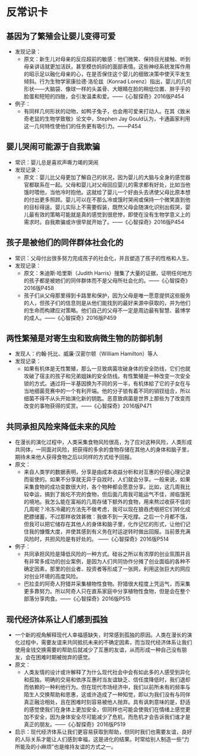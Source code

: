 # 反常识卡

## 基因为了繁殖会让婴儿变得可爱
* 发现记录：
	* 原文：新生儿对母亲的反应超前的敏感：他们微笑、保持目光接触、听到母亲讲话就更加活跃，甚至模仿妈妈的面部表情。这些神经系统发挥作用的昭示足以融化母亲的心，在是否保住这个婴儿的细致决策中使天平发生倾斜。行为生物学家康拉德·洛伦兹（Konrad Lorenz）指出，婴儿的几何形状——大脑袋、像球一样的头盖骨、大眼睛在脸的稍低位置、胖乎乎的脸蛋和短短的四肢，会引发温柔和爱。——《心智探奇》2016版P454
* 例子：
	* 有同样几何形状的动物，如鸭子兔子，也会用可爱来打动人。在其《致米奇老鼠的生物学致敬》论文中，Stephen Jay Gould认为，卡通画家利用这一几何特性使他们的任务更有吸引力。——P454

## 婴儿哭闹可能源于自我欺骗
* 常识：婴儿总是喜欢声嘶力竭的哭闹
* 发现记录：
	* 原文：婴儿比父母更加了解自己的状况，因为婴儿的大脑与全身的感觉器官都联系在一起。父母和婴儿对父母回应婴儿的需求都有好处，比如当他饿时喂他，当他冷时抱他。这就给了婴儿一个好由头去诱使父母比原本想的付出更多照顾。婴儿可以在不那么冷或饿时哭闹或保持一个微笑直到他的目标得逞。婴儿实际上不需要假装，既然父母会随演化识别出假哭，婴儿最有效的策略可能就是真的感觉到很悲惨，即使在没有生物学意义上的需求时。自我欺骗或许很早就开始了。——《心智探奇》2016版P454

## 孩子是被他们的同伴群体社会化的
* 常识：父母付出很多努力完成孩子的社会化，并且塑造了孩子的性格和人生。
* 发现记录：
	* 原文：朱迪斯·哈里斯（Judith Harris）搜集了大量的证据，证明任何地方的孩子都是被她们的同伴群体而不是父母所社会化的。——《心智探奇》2016版P458
	* 孩子们从父母那里得到卡路里和保护，因为父母是唯一愿意提供这些服务的人，但孩子们的信息则是从他们能找到的最好来源中获取的，并为他们的生命而构建应对策略。他们自己的父母不一定是周边最有智慧、最博学的成人。——《心智探奇》2016版P459

## 两性繁殖是对寄生虫和致病微生物的防御机制
* 发现人：约翰·托比、威廉·汉密尔顿（William Hamilton）等人
* 发现记录：
	* 如果有机体是无性繁殖，那么一旦致病菌攻破身体的安全防线，它们也就攻破了宿主的孩子和兄弟姐妹的安全防线。有性繁殖是一种改变一次安全锁的方式。通过将一半基因换为不同的另一半，有机体給了它的子女在与当地细菌竞赛中的一个有利开端。他的分子锁有着不同的销钗组合，所以细菌不得不从头开始演化新的钥匙。恶意致病菌是世界上那些为了改变而改变的事物获得的奖赏。——《心智探奇》2016版P471

## 共同承担风险来降低未来的风险
* 在漫长的演化过程中，人类采集食物风险很高，为了应对这种风险，人类形成共同体，一同面对风险，把获得的多余的食物存储在其他人的身体和脑子里，期待未来他人获得食物之后以同样的方式给予回报。
* 原文：
	* 来自人类学的数据表明，分享是由成本收益分析和对互惠的仔细心理记录而驱使的。如果不分享就无异于自戕时，人们就会分享。一般来说，如果采集食物的成功变数很大时，各个物种都会愿意分享。比如，这几周我比较幸运，搞到了我吃不完的食物，但后面几周我可能运气不佳，濒临饿死的境地。我怎么能在富裕的几周存储下额外的食物，用来熬过收获不佳的几周呢？冷冻冷藏的方法先不做考虑，我可以现在狼吞虎咽把它们转化成肥膘储蓄，不过那样收效甚微：我做不到一天吃撑。之后一个月都不饿，但我可以把它储存在其他人的身体和脑子里，化作记忆的形式，让他们记住我的慷慨大度，并使其感到有义务在时运逆转时做出回报。当前景充满风险时，共担风险是有好处的。 ——《心智探奇》2016版P514
* 例子：
	* 共同承担风险是降低风险的一种方式。硅谷之所以有浓厚的创业氛围并且有非常多成功的创业案例，是因为人们共同协作分摊了创业面临的各种不确定因素，那里的创业者、投资者等形成了一张网，利用这张巨大的网应对创业环境的高度风险。
	* 巴拉圭的阿奇人狩猎并采集植物性食物。狩猎很大程度上凭运气，而采集更多靠努力。所以阿奇人只在直系家庭中分享植物性食物，但是会在整个部落分享肉食。——《心智探奇》2016版P515

## 现代经济体系让人们感到孤独
* 一个新的视角解释现代人幸福感缺失，时常感到孤独的原因。人类在漫长的演化过程中，需要友谊来共同抵抗未来的不确定因素，而当现代经济体系让我们使用金钱交换需要的帮助后就减少了互惠的友谊，从而形成一种自己没有朋友，会在困难时期被抛弃的感觉。
* 原文：
	* 人类友情的设计或许解释了为什么现代社会中会有如此多的人感受到异化和孤独。明确的交易和依序互惠时当友谊缺乏、信任度降低时，我们退却而依赖的一种利他行为。但在现代市场经济中，我们以前所未有的频率与陌生人交换帮助和恩惠，这或许造成了一种知觉，即以为我们没有与同伴真正融洽相处，且在困难时刻容易被他人抛弃。具有讽刺意味的是，舒适的感觉使我们在身体上更加安全，但同样也可能会使我们在情绪上感觉更加不安全，因为身体安全尽可能减少了危机，而危机才会告诉我们谁才是真正的朋友。——《心智探奇》2016版P519
* 启示：现代经济体系让我们更容易获取到帮助，但同时我们也需要友谊，良好的人际关系才能让人们感到幸福，这是进化的结果。时常给别人制造一些“力所能及的小麻烦”也是维持友谊的方式之一。